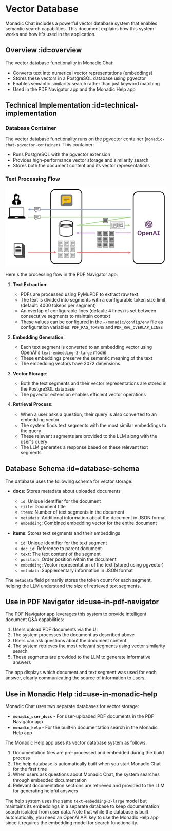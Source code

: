 # Vector Database

Monadic Chat includes a powerful vector database system that enables semantic search capabilities. This document explains how this system works and how it's used in the application.

## Overview :id=overview

The vector database functionality in Monadic Chat:
- Converts text into numerical vector representations (embeddings)
- Stores these vectors in a PostgreSQL database using pgvector
- Enables semantic similarity search rather than just keyword matching
- Used in the PDF Navigator app and the Monadic Help app

## Technical Implementation :id=technical-implementation

### Database Container

The vector database functionality runs on the pgvector container (`monadic-chat-pgvector-container`). This container:
- Runs PostgreSQL with the pgvector extension
- Provides high-performance vector storage and similarity search
- Stores both the document content and its vector representations

### Text Processing Flow

![Vector Database Flow](../assets/images/rag.png ':size=700')

Here's the processing flow in the PDF Navigator app:

1. **Text Extraction**: 
   - PDFs are processed using PyMuPDF to extract raw text
   - The text is divided into segments with a configurable token size limit (default: 4000 tokens per segment)
   - An overlap of configurable lines (default: 4 lines) is set between consecutive segments to maintain context
   - These values can be configured in the `~/monadic/config/env` file as configuration variables: `PDF_RAG_TOKENS` and `PDF_RAG_OVERLAP_LINES`

2. **Embedding Generation**:
   - Each text segment is converted to an embedding vector using OpenAI's `text-embedding-3-large` model
   - These embeddings preserve the semantic meaning of the text
   - The embedding vectors have 3072 dimensions

3. **Vector Storage**:
   - Both the text segments and their vector representations are stored in the PostgreSQL database
   - The pgvector extension enables efficient vector operations

4. **Retrieval Process**:
   - When a user asks a question, their query is also converted to an embedding vector
   - The system finds text segments with the most similar embeddings to the query
   - These relevant segments are provided to the LLM along with the user's query
   - The LLM generates a response based on these relevant text segments

## Database Schema :id=database-schema

The database uses the following schema for vector storage:

- **docs**: Stores metadata about uploaded documents
  - `id`: Unique identifier for the document
  - `title`: Document title
  - `items`: Number of text segments in the document
  - `metadata`: Additional information about the document in JSON format
  - `embedding`: Combined embedding vector for the entire document

- **items**: Stores text segments and their embeddings
  - `id`: Unique identifier for the text segment
  - `doc_id`: Reference to parent document
  - `text`: The text content of the segment
  - `position`: Order position within the document
  - `embedding`: Vector representation of the text (stored using pgvector)
  - `metadata`: Supplementary information in JSON format

The `metadata` field primarily stores the token count for each segment, helping the LLM understand the size of retrieved text segments.

## Use in PDF Navigator :id=use-in-pdf-navigator

The PDF Navigator app leverages this system to provide intelligent document Q&A capabilities:

1. Users upload PDF documents via the UI
2. The system processes the document as described above
3. Users can ask questions about the document content
4. The system retrieves the most relevant segments using vector similarity search
5. These segments are provided to the LLM to generate informative answers

The app displays which document and text segment was used for each answer, clearly communicating the source of information to users.

## Use in Monadic Help :id=use-in-monadic-help

Monadic Chat uses two separate databases for vector storage:
- **`monadic_user_docs`** - For user-uploaded PDF documents in the PDF Navigator app
- **`monadic_help`** - For the built-in documentation search in the Monadic Help app

The Monadic Help app uses its vector database system as follows:

1. Documentation files are pre-processed and embedded during the build process
2. The help database is automatically built when you start Monadic Chat for the first time
3. When users ask questions about Monadic Chat, the system searches through embedded documentation
4. Relevant documentation sections are retrieved and provided to the LLM for generating helpful answers

The help system uses the same `text-embedding-3-large` model but maintains its embeddings in a separate database to keep documentation search isolated from user data. Note that while the database is built automatically, you need an OpenAI API key to use the Monadic Help app since it requires the embedding model for search functionality.
